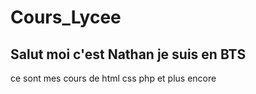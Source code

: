 # Cours_Lycee
Salut moi c'est Nathan je suis en BTS
---
ce sont mes cours de html css php et plus encore
